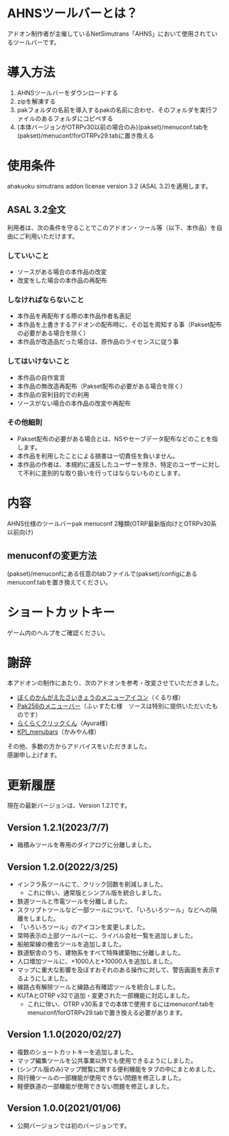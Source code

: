 # AHNSツールバーとは？
アドオン制作者が主催しているNetSimutrans「AHNS」において使用されているツールバーです。

# 導入方法
1. AHNSツールバーをダウンロードする
1. zipを解凍する
1. pakフォルダの名前を導入するpakの名前に合わせ、そのフォルダを実行ファイルのあるフォルダにコピペする
1. (本体バージョンがOTRPv30以前の場合のみ)(pakset)/menuconf.tabを(pakset)/menuconf/forOTRPv29.tabに置き換える

# 使用条件
ahakuoku simutrans addon license version 3.2 (ASAL 3.2)を適用します。

## ASAL 3.2全文
利用者は、次の条件を守ることでこのアドオン・ツール等（以下、本作品）を自由にご利用いただけます。

### していいこと
- ソースがある場合の本作品の改変
- 改変をした場合の本作品の再配布

### しなければならないこと
- 本作品を再配布する際の本作品作者名表記
- 本作品を上書きするアドオンの配布時に、その旨を周知する事（Pakset配布の必要がある場合を除く）
- 本作品が改造品だった場合は、原作品のライセンスに従う事

### してはいけないこと
- 本作品の自作宣言
- 本作品の無改造再配布（Pakset配布の必要がある場合を除く）
- 本作品の営利目的での利用
- ソースがない場合の本作品の改変や再配布

### その他細則
- Pakset配布の必要がある場合とは、NSやセーブデータ配布などのことを指します。
- 本作品を利用したことによる損害は一切責任を負いません。
- 本作品の作者は、本規約に違反したユーザーを除き、特定のユーザーに対して不利に差別的な取り扱いを行ってはならないものとします。

# 内容
AHNS仕様のツールバーpak
menuconf 2種類(OTRP最新版向けとOTRPv30系以前向け)

## menuconfの変更方法
(pakset)/menuconfにある任意のtabファイルで(pakset)/configにあるmenuconf.tabを置き換えてください。

# ショートカットキー
ゲーム内のヘルプをご確認ください。

# 謝辞
本アドオンの制作にあたり、次のアドオンを参考・改変させていただきました。
- [ぼくのかんがえたさいきょうのメニューアイコン](https://ux.getuploader.com/Twitrans_Forge/download/49)（くるり様）
- [Pak256のメニューバー](http://www.pak256.simutrans.info/)（ふぃすたむ様　ソースは特別に提供いただいたものです）
- [らくらくクリックくん](https://simutrans.sakura.ne.jp/portal/articles/rakuraku_menuicon_ver2_1)（Ayura様）
- [KPI_menubars](https://simutrans.sakura.ne.jp/portal/articles/kpi_menubars_versions3)（かみやん様）

その他、多数の方からアドバイスをいただきました。  
感謝申し上げます。

# 更新履歴
現在の最新バージョンは、Version 1.2.1です。

## Version 1.2.1(2023/7/7)
- 箱積みツールを専用のダイアログに分離しました。

## Version 1.2.0(2022/3/25)
- インフラ系ツールにて、クリック回数を削減しました。
  - これに伴い、通常版とシンプル版を統合しました。
- 鉄道ツールと市電ツールを分離しました。
- スクリプトツールなど一部ツールについて、「いろいろツール」などへの隔離をしました。
- 「いろいろツール」のアイコンを変更しました。
- 常時表示の上部ツールバーに、ライバル会社一覧を追加しました。
- 船舶架線の撤去ツールを追加しました。
- 鉄道駅舎のうち、建物系をすべて特殊建築物に分離しました。
- 人口増加ツールに、+1000人と+10000人を追加しました。
- マップに重大な影響を及ぼすおそれのある操作に対して、警告画面を表示するようにしました。
- 線路占有解除ツールと線路占有確認ツールを統合しました。
- KUTAとOTRP v32で追加・変更された一部機能に対応しました。
  - これに伴い、OTRP v30系までの本体で使用するにはmenuconf.tabをmenuconf/forOTRPv29.tabで置き換える必要があります。

## Version 1.1.0(2020/02/27)
- 複数のショートカットキーを追加しました。
- マップ編集ツールを公共事業以外でも使用できるようにしました。
- (シンプル版のみ)マップ閲覧に関する便利機能をタブの中にまとめました。
- 飛行機ツールの一部機能が使用できない問題を修正しました。
- 軽便鉄道の一部機能が使用できない問題を修正しました。

## Version 1.0.0(2021/01/06)
- 公開バージョンでは初のバージョンです。
